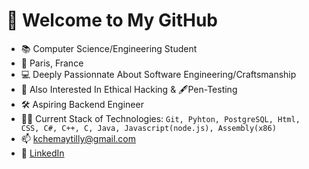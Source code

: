 # 👋 Welcome to My GitHub
- 📚 Computer Science/Engineering Student
- 📍 Paris, France 
- 💻 Deeply Passionnate About Software Engineering/Craftsmanship
- 🔐 Also Interested In Ethical Hacking & 🖋️Pen-Testing
- 🛠️ Aspiring Backend Engineer
- 👨‍💻 Current Stack of Technologies: 
`Git, Pyhton, PostgreSQL, Html, CSS, C#, C++, C, Java, Javascript(node.js), Assembly(x86)`
- 📫 kchemaytilly@gmail.com
- 💠 [LinkedIn](https://www.linkedin.com/in/karim-chemaytilly-490a3a20b/)
<!---
Karimchmtz/Karimchmtz is a ✨ special ✨ repository because its `README.md` (this file) appears on your GitHub profile.
You can click the Preview link to take a look at your changes.
--->
